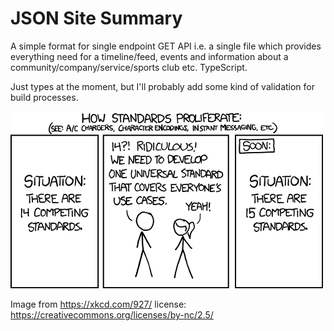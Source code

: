 # JSON Site Summary

A simple format for single endpoint GET API i.e. a single file which provides everything need for a timeline/feed, events and information about a community/company/service/sports club etc. TypeScript.

Just types at the moment, but I'll probably add some kind of validation for build processes.

![XKCD on standards](standards.png)

Image from https://xkcd.com/927/ license: https://creativecommons.org/licenses/by-nc/2.5/
